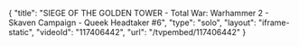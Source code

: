 {
    "title": "SIEGE OF THE GOLDEN TOWER - Total War: Warhammer 2 - Skaven Campaign - Queek Headtaker #6",
    "type": "solo",
    "layout": "iframe-static",
    "videoId": "117406442",
    "url": "\/tvpembed\/117406442"
}